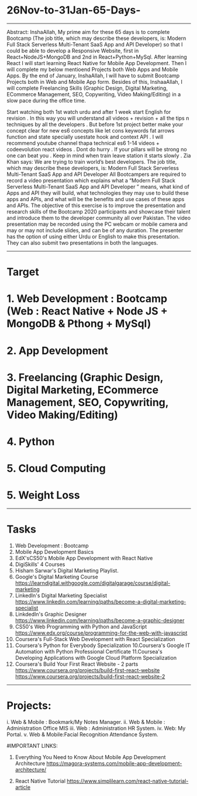 # 26Nov-to-31Jan-65-Days-
------------------------------
Abstract: 
InshaAllah, My prime aim for these 65 days is to complete Bootcamp (The job title, which may describe these developers, is:
Modern Full Stack Serverless Multi-Tenant SaaS App and API Developer) so that I could be able to develop a Responsive Website, first in React+NodeJS+MongoDB and 2nd in React+Python+MySql. After learning React I will start learning React Native for Mobile App Development. Then I will complete my below mentioend Projects both Web Apps and Mobile Apps. By the end of January, InshaAllah, I will have to submit Bootcamp Projects both in Web and Mobile App form.  Besides of this, InshaaAllah, I will complete Freelancing Skills (Graphic Design, Digital Marketing, ECommerce Management, SEO, Copywriting, Video Making/Editing) in a slow pace during the office time. 

Start watching both 1st watch urdu and after 1 week start English for revision . In this way you will understand all videos + revision + all the tips n techniques by all the developers . But before 1st project better make your concept clear for new es6 concepts like let cons keywords fat arrows function and state specially usestate hook and context API . I will recommend youtube channel thapa technical es6 1-14 videos + codeevolution react videos . Dont do hurry . If your pillars will be strong no one can beat you . Keep in mind when train leave station it starts slowly .
Zia Khan says: 
We are trying to train world’s best developers. The job title, which may describe these developers, is:
Modern Full Stack Serverless Multi-Tenant SaaS App and API Developer
All Bootcampers are required to record a video presentation which explains what a “Modern Full Stack Serverless Multi-Tenant SaaS App and API Developer ” means, what kind of Apps and API they will build, what technologies they may use to build these apps and APIs, and what will be the benefits and use cases of these apps and APIs.
The objective of this exercise is to improve the presentation and research skills of the Bootcamp 2020 participants and showcase their talent and introduce them to the developer community all over Pakistan.
The video presentation may be recorded using the PC webcam or mobile camera and may or may not include slides, and can be of any duration. The presenter has the option of using either Urdu or English to make this presentation. They can also submit two presentations in both the languages.

-------------------------------
# Target
# 1. Web Development : Bootcamp (Web : React Native + Node JS + MongoDB & Pthong + MySql)
# 2. App Development
# 3. Freelancing (Graphic Design, Digital Marketing, ECommerce Management, SEO, Copywriting, Video Making/Editing)
# 4. Python
# 5. Cloud Computing
# 5. Weight Loss

-------------------------------------------------------------------------------
# Tasks
1. Web Development : Bootcamp
2. Mobile App Development Basics
3. EdX'sCS50's Mobile App Development with React Native
2. DigiSkills' 4 Courses
3. Hisham Sarwar's Digital Marketing Playlist.
4. Google's Digital Marketing Course 
https://learndigital.withgoogle.com/digitalgarage/course/digital-marketing
5. LinkedIn's Digital Marketing Specialist 
https://www.linkedin.com/learning/paths/become-a-digital-marketing-specialist
6. LinkdedIn's Graphic Designer
https://www.linkedin.com/learning/paths/become-a-graphic-designer
7. CS50's Web Programming with Python and JavaScript
https://www.edx.org/course/programming-for-the-web-with-javascript
8. Coursera's Full-Stack Web Development with React Specialization
9. Coursera's Python for Everybody Specialization
10.Coursera's Google IT Automation with Python Professional Certificate
11.Coursea's Developing Applications with Google Cloud Platform Specialization
12. Coursera's Build Your First React Website - 2 parts
https://www.coursera.org/projects/build-first-react-website
https://www.coursera.org/projects/build-first-react-website-2

---------------------------------------------------------------------
# Projects: 
i.   Web & Mobile : Bookmark/My Notes Manager.
ii.  Web & Mobile : Administration Office MIS
iii. Web : Administration HR System.
iv.  Web: My Portal.
v.   Web & Mobile:Facial Recognition Attendance System.

#IMPORTANT LINKS: 

1. Everything You Need to Know About Mobile App Development Architecture
https://magora-systems.com/mobile-app-development-architecture/

2. React Native Tutorial
https://www.simplilearn.com/react-native-tutorial-article

